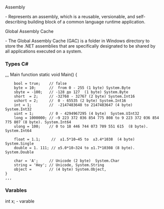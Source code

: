 
<p>Assembly<p> - Represents an assembly, which is a reusable, versionable, and self-describing building block of a common language runtime application.
<p>Global Assembly Cache<p> - The Global Assembly Cache (GAC) is a folder in Windows directory to store the .NET assemblies that are specifically designated to be shared by all applications executed on a system.


<h3>Types C# </h3>

,,, Main function 
    static void Main() 
    { 

        bool = true;    // false 
        byte = 10;      //  from 0 - 255 (1 byte) System.Byte
        sbyte = -100;   // -128 до 127  (1 byte) System.Byte 
        short  = 2;     // -32768 - 32767 (2 byte) System.Int16 
        ushort = 2;     //  0 - 65535 (2 byte) System.Int16
        int = 1;        //  -2147483648 to 2147483647 (4 byte) System.Int32
        uint = 1;       // 0 - 4294967295 (4 byte)  System.UInt32
        long = 1000000; // –9 223 372 036 854 775 808 to 9 223 372 036 854 775 807 (8 byte). System.Int64
        ulong = 100;    // 0 to 18 446 744 073 709 551 615  (8 byte). System.Int64

        float = 1.1;     //  ±1.5*10−45 to  ±3.4*1038  (4 byte)  System.Single
        double = 1. 111; // ±5.0*10−324 to ±1.7*10308 (8 byte). System.Double

        char = 'A';     // Unicode (2 byte)  System.Char
        string = 'Hey'; // Unicode, System.String
        object =        // (4 byte) System.Object,
    }
    ,,, 


  <h3>  Varables </h3>
  int x;   - varable 



